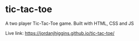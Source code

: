 # tic-tac-toe

A two player Tic-Tac-Toe game. Built with HTML, CSS and JS 

Live link: https://jordanjhiggins.github.io/tic-tac-toe/ 
